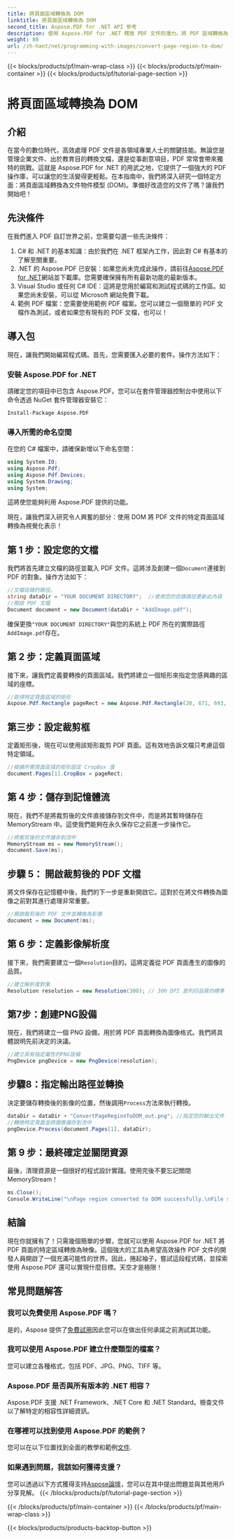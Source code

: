 ```yaml
---
title: 將頁面區域轉換為 DOM
linktitle: 將頁面區域轉換為 DOM
second_title: Aspose.PDF for .NET API 參考
description: 使用 Aspose.PDF for .NET 釋放 PDF 文件的潛力。將 PDF 區域轉換為影像並增強您的工作流程。
weight: 80
url: /zh-hant/net/programming-with-images/convert-page-region-to-dom/
---
```


{{< blocks/products/pf/main-wrap-class >}}
{{< blocks/products/pf/main-container >}}
{{< blocks/products/pf/tutorial-page-section >}}

# 將頁面區域轉換為 DOM

## 介紹

在當今的數位時代，高效處理 PDF 文件是各領域專業人士的關鍵技能。無論您是管理企業文件、出於教育目的轉換文檔，還是從事創意項目，PDF 常常會帶來獨特的挑戰。這就是 Aspose.PDF for .NET 的用武之地，它提供了一個強大的 PDF 操作庫，可以讓您的生活變得更輕鬆。在本指南中，我們將深入研究一個特定方面：將頁面區域轉換為文件物件模型 (DOM)。準備好改造您的文件了嗎？讓我們開始吧！

## 先決條件

在我們進入 PDF 自訂世界之前，您需要勾選一些先決條件：
1. C# 和 .NET 的基本知識：由於我們在 .NET 框架內工作，因此對 C# 有基本的了解至關重要。
2.  .NET 的 Aspose.PDF 已安裝：如果您尚未完成此操作，請前往[Aspose.PDF for .NET](https://releases.aspose.com/pdf/net/)網站並下載庫。您需要確保擁有所有最新功能的最新版本。
3. Visual Studio 或任何 C# IDE：這將是您用於編寫和測試程式碼的工作區。如果您尚未安裝，可以從 Microsoft 網站免費下載。
4. 範例 PDF 檔案：您需要使用範例 PDF 檔案。您可以建立一個簡單的 PDF 文檔作為測試，或者如果您有現有的 PDF 文檔，也可以！

## 導入包

現在，讓我們開始編寫程式碼。首先，您需要匯入必要的套件。操作方法如下：

### 安裝 Aspose.PDF for .NET
請確定您的項目中已包含 Aspose.PDF。您可以在套件管理器控制台中使用以下命令透過 NuGet 套件管理器安裝它：
```bash
Install-Package Aspose.PDF
```

### 導入所需的命名空間
在您的 C# 檔案中，請確保新增以下命名空間：
```csharp
using System.IO;
using Aspose.Pdf;
using Aspose.Pdf.Devices;
using System.Drawing;
using System;
```

這將使您能夠利用 Aspose.PDF 提供的功能。

現在，讓我們深入研究令人興奮的部分：使用 DOM 將 PDF 文件的特定頁面區域轉換為視覺化表示！

## 第 1 步：設定您的文檔
我們將首先建立文檔的路徑並載入 PDF 文件。這將涉及創建一個`Document`連接到 PDF 的對象。操作方法如下：

```csharp
//文檔目錄的路徑。
string dataDir = "YOUR DOCUMENT DIRECTORY";  //使用您的目錄路徑更新此內容
//開啟 PDF 文檔
Document document = new Document(dataDir + "AddImage.pdf");
```

確保更換`"YOUR DOCUMENT DIRECTORY"`與您的系統上 PDF 所在的實際路徑`AddImage.pdf`存在。

## 第 2 步：定義頁面區域
接下來，讓我們定義要轉換的頁面區域。我們將建立一個矩形來指定您感興趣的區域的座標。

```csharp
//取得特定頁面區域的矩形
Aspose.Pdf.Rectangle pageRect = new Aspose.Pdf.Rectangle(20, 671, 693, 1125);
```

## 第三步：設定裁剪框
定義矩形後，現在可以使用該矩形裁剪 PDF 頁面。這有效地告訴文檔只考慮這個特定領域。

```csharp
//根據所需頁面區域的矩形設定 CropBox 值
document.Pages[1].CropBox = pageRect;
```

## 第 4 步：儲存到記憶體流
現在，我們不是將裁剪後的文件直接儲存到文件中，而是將其暫時儲存在 MemoryStream 中。這使我們能夠在永久保存它之前進一步操作它。

```csharp
//將裁剪後的文件儲存到流中
MemoryStream ms = new MemoryStream();
document.Save(ms);
```

## 步驟 5： 開啟裁剪後的 PDF 文檔
將文件保存在記憶體中後，我們的下一步是重新開啟它。這對於在將文件轉換為圖像之前對其進行處理非常重要。

```csharp
//開啟裁剪後的 PDF 文件並轉換為影像
document = new Document(ms);
```

## 第 6 步：定義影像解析度
接下來，我們需要建立一個`Resolution`目的。這將定義從 PDF 頁面產生的圖像的品質。

```csharp
//建立解析度對象
Resolution resolution = new Resolution(300); // 300 DPI 是列印品質的標準
```

## 第7步：創建PNG設備
現在，我們將建立一個 PNG 設備，用於將 PDF 頁面轉換為圖像格式。我們將具體說明先前決定的決議。

```csharp
//建立具有指定屬性的PNG設備
PngDevice pngDevice = new PngDevice(resolution);
```

## 步驟8：指定輸出路徑並轉換
決定要儲存轉換後的影像的位置，然後調用`Process`方法來執行轉換。

```csharp
dataDir = dataDir + "ConvertPageRegionToDOM_out.png"; //指定您的輸出文件
//轉換特定頁面並將圖像儲存到流中
pngDevice.Process(document.Pages[1], dataDir);
```

## 第 9 步：最終確定並關閉資源
最後，清理資源是一個很好的程式設計實踐。使用完後不要忘記關閉 MemoryStream！

```csharp
ms.Close();
Console.WriteLine("\nPage region converted to DOM successfully.\nFile saved at " + dataDir);
```

## 結論

現在你就擁有了！只需幾個簡單的步驟，您就可以使用 Aspose.PDF for .NET 將 PDF 頁面的特定區域轉換為映像。這個強大的工具為希望高效操作 PDF 文件的開發人員開啟了一個充滿可能性的世界。因此，捲起袖子，嘗試這段程式碼，並探索使用 Aspose.PDF 還可以實現什麼目標。天空才是極限！

## 常見問題解答

### 我可以免費使用 Aspose.PDF 嗎？  
是的，Aspose 提供了[免費試用](https://releases.aspose.com/)因此您可以在做出任何承諾之前測試其功能。

### 我可以使用 Aspose.PDF 建立什麼類型的檔案？  
您可以建立各種格式，包括 PDF、JPG、PNG、TIFF 等。 

### Aspose.PDF 是否與所有版本的 .NET 相容？  
Aspose.PDF 支援 .NET Framework、.NET Core 和 .NET Standard。檢查文件以了解特定的相容性詳細資訊。

### 在哪裡可以找到使用 Aspose.PDF 的範例？  
您可以在以下位置找到全面的教學和範例[文件](https://reference.aspose.com/pdf/net/).

### 如果遇到問題，我該如何獲得支援？  
您可以透過以下方式獲得支持[Aspose論壇](https://forum.aspose.com/c/pdf/10)，您可以在其中提出問題並與其他用戶分享見解。
{{< /blocks/products/pf/tutorial-page-section >}}

{{< /blocks/products/pf/main-container >}}
{{< /blocks/products/pf/main-wrap-class >}}

{{< blocks/products/products-backtop-button >}}
